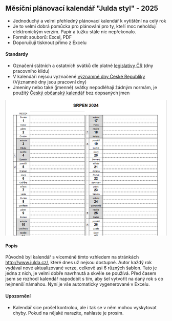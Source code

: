 ## Měsíční plánovací kalendář "Julda styl" - 2025

- Jednoduchý a velmi přehledný plánovací kalendář k vytištění na celý rok
- Je to velmi dobrá pomůcka pro plánování pro ty, kteří moc neholdují elektronickým verzím. Papír a tužku stále nic nepřekonalo.
- Formát souborů: Excel, PDF
- Doporučuji tisknout přímo z Excelu

#### Standardy

- Označení státních a ostatních svátků dle platné [legislativy ČR](https://www.mpsv.cz/svatky-v-ceske-republice) (dny pracovního klidu)
- V kalendáři nejsou vyznačené [významné dny České Republiky](https://www.e-sbirka.cz/sb/2000/245?zalozka=text) (Významné dny jsou pracovní dny)
- Jmeniny nebo také (jmenné) svátky nepodléhají žádným normám, je použitý [Český občanský kalendář](https://www.kalendar.eu/kalendar-jmen.php?CZK1-%C4%8Cesk%C3%BD_jmenn%C3%BD_kalend%C3%A1%C5%99) bez dopsaných jmen

![](https://github.com/gitpaul0/PlanovaciKalendar/blob/main/images/planovaci_kalendar_nahled.png?raw=true)

#### Popis

Původně byl kalendář s víceméně tímto vzhledem na stránkách http://www.julda.cz/, které dnes už nejsou dostupné. Autor každý rok vydával nové aktualizované verze, celkově asi 6 různých šablon. Tato je jedna z nich, je velmi dobře navrhnutá a skvěle se používá. Před časem jsem se rozhodl kalendář napodobit s tím, aby šel vytvořit na daný rok s co nejmenší námahou. Nyní je vše automaticky vygenerované v Excelu.

####  Upozornění

- Kalendář sice prošel kontrolou, ale i tak se v něm mohou vyskytovat chyby. Pokud na nějaké narazíte, nahlaste je prosím.